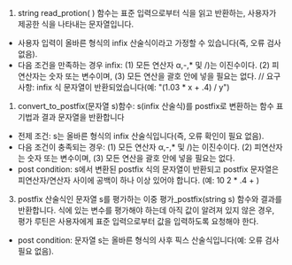 1. string read_protion( ) 함수는 표준 입력으로부터 식을 읽고 반환하는, 사용자가 제공한 식을 나타내는 문자열입니다.
- 사용자 입력이 올바른 형식의 infix 산술식이라고 가정할 수 있습니다(즉, 오류 검사 없음).
- 다음 조건을 만족하는 경우 infix:
(1) 모든 연산자 α,-,* 및 /)는 이진수이다.
(2) 피연산자는 숫자 또는 변수이며,
(3) 모든 연산을 괄호 안에 넣을 필요는 없다.
// 요구사항: infix 식 문자열이 반환되었습니다(예: "(1.03 * x + .4) / y")

1. convert_to_postfix(문자열 s)함수:  s(infix 산술식)를 postfix로 변환하는 함수
표기법과 결과 문자열을 반환합니다
- 전제 조건: s는 올바른 형식의 infix 산술식입니다(즉, 오류 확인이 필요 없음).
- 다음 조건이 충족되는 경우:
(1) 모든 연산자 α,-,* 및 /)는 이진수이다.
(2) 피연산자는 숫자 또는 변수이며,
(3) 모든 연산을 괄호 안에 넣을 필요는 없다.
- post condition: s에서 변환된 postfix 식의 문자열이 반환되고 postfix
문자열은 피연산자/연산자 사이에 공백이 하나 이상 있어야 합니다. (예: 10 2 * .4 + )

3. postfix 산술식인 문자열 s를 평가하는 이중 평가_postfix(string s) 함수와
결과를 반환합니다. 식에 있는 변수를 평가해야 하는데 아직 값이 알려져 있지 않은 경우,
평가 루틴은 사용자에게 표준 입력으로부터 값을 입력하도록 요청해야 한다.
- post condition: 문자열 s는 올바른 형식의 사후 픽스 산술식입니다(예: 오류 검사 필요 없음).